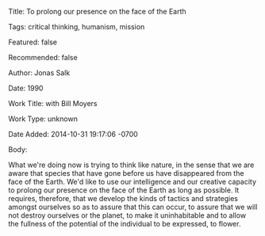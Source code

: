 Title:  To prolong our presence on the face of the Earth

Tags:   critical thinking, humanism, mission

Featured: false

Recommended: false

Author: Jonas Salk

Date:   1990

Work Title: with Bill Moyers

Work Type: unknown

Date Added: 2014-10-31 19:17:06 -0700

Body: 

What we're doing now is trying to think like nature, in the sense that we are aware that species that have gone before us have disappeared from the face of the Earth. We'd like to use our intelligence and our creative capacity to prolong our presence on the face of the Earth as long as possible. It requires, therefore, that we develop the kinds of tactics and strategies amongst ourselves so as to assure that this can occur, to assure that we will not destroy ourselves or the planet, to make it uninhabitable and to allow the fullness of the potential of the individual to be expressed, to flower.

